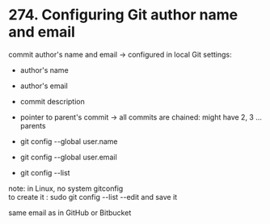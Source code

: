 # 274. Configuring Git author name and email

commit author's name and email → configured in local Git settings:

- author's name
- author's email
- commit description
- pointer to parent's commit → all commits are chained: might have 2, 3 … parents

- git config --global user.name <name>
- git config --global user.email <email>
- git config --list

note: in Linux, no system gitconfig  
to create it : sudo git config --list --edit and save it

same email as in GitHub or Bitbucket








<!--stackedit_data:
eyJoaXN0b3J5IjpbMTYxNzM0MjEzNiwtMTgwNDIxODc5MSwxNT
U5NTg4MDcxLDE4NDA2NDQ3MSwtMTc0ODI4MDUwMSwtMTkyNDE0
NTU2NCwtNDE5OTI5NjYyLC0xOTI0NjA2MDc2XX0=
-->